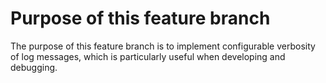 # Purpose of this feature branch

The purpose of this feature branch is to implement configurable verbosity of log messages, which is particularly useful when developing and debugging.
